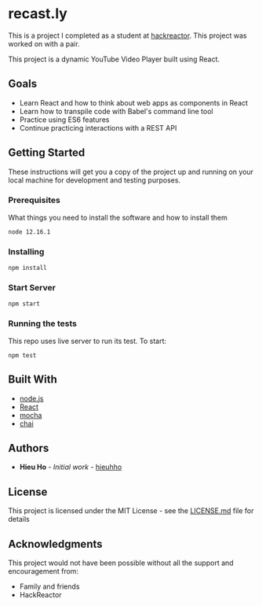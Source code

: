 # recast.ly
This is a project I completed as a student at [hackreactor](http://hackreactor.com). This project was worked on with a pair.

This project is a dynamic YouTube Video Player built using React.

## Goals

* Learn React and how to think about web apps as components in React
* Learn how to transpile code with Babel's command line tool
* Practice using ES6 features
* Continue practicing interactions with a REST API 

## Getting Started

These instructions will get you a copy of the project up and running on your local machine for development and testing purposes.

### Prerequisites

What things you need to install the software and how to install them

```
node 12.16.1
```

### Installing

```
npm install
```

### Start Server

```
npm start
```

### Running the tests

This repo uses live server to run its test. To start:

```
npm test
```

## Built With

* [node.js](https://nodejs.org/en/)
* [React](https://reactjs.org/)
* [mocha](https://mochajs.org/)
* [chai](https://www.chaijs.com/)

## Authors

* **Hieu Ho** - *Initial work* - [hieuhho](https://github.com/hieuhho)

## License

This project is licensed under the MIT License - see the [LICENSE.md](LICENSE.md) file for details

## Acknowledgments

This project would not have been possible without all the support and encouragement from:

* Family and friends
* HackReactor
